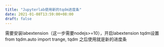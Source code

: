 ```yaml
---
title: "Jupyterlab使用新的tqdm进度条"
date: 2021-01-08T13:59:00+08:00
draft: false
---
```

需要安装labextension（这一步需要nodejs>=10），开启labextension
tqdm设置from tqdm.auto import trange, tqdm
之后使用就是新的进度条
